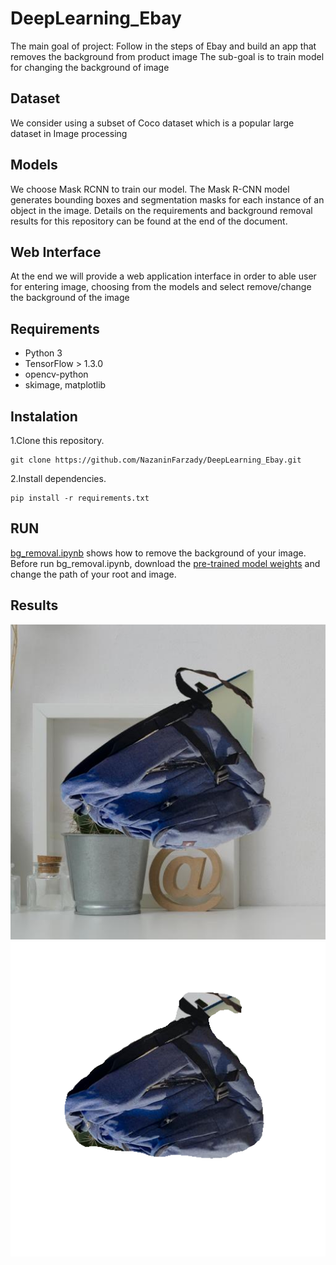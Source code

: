 # DeepLearning_Ebay
The main goal of project: Follow in the steps of Ebay and build an app that removes the background from product image
The sub-goal is to train model for changing the background of image

## Dataset
We consider using a subset of Coco dataset which is a popular large dataset in Image processing

## Models
We choose Mask RCNN to train our model. The Mask R-CNN model generates bounding boxes and segmentation masks for each instance of an object in the image. Details on the requirements and background removal results for this repository can be found at the end of the document.

## Web Interface
At the end we will provide a web application interface in order to able user for entering image, choosing from the models and select remove/change the background of the image

## Requirements
- Python 3  
- TensorFlow > 1.3.0
- opencv-python
- skimage, matplotlib

## Instalation 
1.Clone this repository.  
```
git clone https://github.com/NazaninFarzady/DeepLearning_Ebay.git  
``` 
2.Install dependencies.  
```
pip install -r requirements.txt   
```

## RUN
[bg_removal.ipynb](https://github.com/NazaninFarzady/DeepLearning_Ebay/blob/TrainingModel/bg_removal.ipynb) shows how to remove the background of your image.  
Before run bg_removal.ipynb, download the [pre-trained model weights](https://wetransfer.com/downloads/2d56c023b813d61d1145b44a94b8ffe620200427132536/0cbf9373e6b9c610fa1e63385598143820200427132536/42cbf7) and change the path of your root and image.  

## Results
![image](https://github.com/NazaninFarzady/DeepLearning_Ebay/blob/TrainingModel/ebay_dataset_1/test/images/00000006.jpg)
![image](https://github.com/NazaninFarzady/DeepLearning_Ebay/blob/TrainingModel/detect_results/image_name.png)

